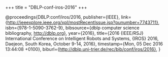 +++
title = "DBLP-conf-iros-2016"
+++

@proceedings{DBLP:conf/iros/2016,
   publisher={IEEE},
   link={http://ieeexplore.ieee.org/xpl/mostRecentIssue.jsp?punumber=7743711},
   isbn={978-1-5090-3762-9},
   bibsource={dblp computer science bibliography, http://dblp.org},
   year={2016},
   title={2016 {IEEE/RSJ} International Conference on Intelligent Robots and
Systems, {IROS} 2016, Daejeon, South Korea, October 9-14, 2016},
   timestamp={Mon, 05 Dec 2016 13:44:08 +0100},
   biburl={http://dblp.uni-trier.de/rec/bib/conf/iros/2016},
}
